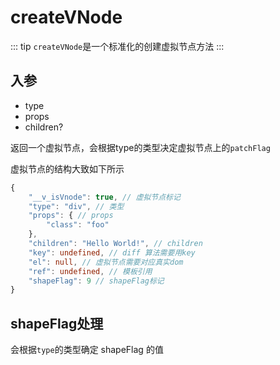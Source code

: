 # createVNode

::: tip
`createVNode`是一个标准化的创建虚拟节点方法
:::

## 入参

* type
* props
* children?

返回一个虚拟节点，会根据type的类型决定虚拟节点上的`patchFlag`

虚拟节点的结构大致如下所示

```ts
{
    "__v_isVnode": true, // 虚拟节点标记
    "type": "div", // 类型
    "props": { // props
        "class": "foo"
    },
    "children": "Hello World!", // children
    "key": undefined, // diff 算法需要用key
    "el": null, // 虚拟节点需要对应真实dom
    "ref": undefined, // 模板引用
    "shapeFlag": 9 // shapeFlag标记
}
```

## shapeFlag处理

会根据`type`的类型确定 shapeFlag 的值

